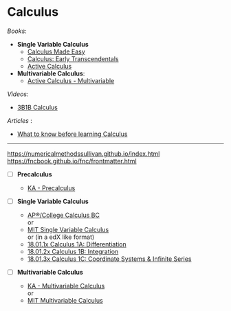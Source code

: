 # Calculus

_Books_:

- **Single Variable Calculus**
  - [Calculus Made Easy](https://calculusmadeeasy.org/)
  - [Calculus: Early Transcendentals](<https://math.libretexts.org/Bookshelves/Calculus/Map%3A_Calculus__Early_Transcendentals_(Stewart)>)
  - [Active Calculus](https://activecalculus.org/single/book-1.html)
- **Multivariable Calculus**:
  - [Active Calculus - Multivariable](https://activecalculus.org/multi/book-1.html)

_Videos_:

- [3B1B Calculus](https://www.3blue1brown.com/topics/calculus)

_Articles_ :

- [What to know before learning Calculus](https://www.khanacademy.org/math/ap-calculus-ab/ab-limits-new/ap-ab-about/a/ap-calc-prerequisites)

---

https://numericalmethodssullivan.github.io/index.html
https://fncbook.github.io/fnc/frontmatter.html

- [ ] **Precalculus**

  - [KA - Precalculus](https://www.khanacademy.org/math/precalculus)

- [ ] **Single Variable Calculus**

  - [AP®︎/College Calculus BC](https://www.khanacademy.org/math/ap-calculus-bc) \
    or
  - [MIT Single Variable Calculus](https://ocw.mit.edu/courses/18-01sc-single-variable-calculus-fall-2010/) \
    or (in a edX like format)
  - [18.01.1x Calculus 1A: Differentiation](https://openlearninglibrary.mit.edu/courses/course-v1:MITx+18.01.1x+2T2019/about)
  - [ 18.01.2x Calculus 1B: Integration ](https://openlearninglibrary.mit.edu/courses/course-v1:MITx+18.01.2x+3T2019/about)
  - [ 18.01.3x Calculus 1C: Coordinate Systems & Infinite Series ](https://openlearninglibrary.mit.edu/courses/course-v1:MITx+18.01.3x+1T2020/about)

- [ ] **Multivariable Calculus**

  - [KA - Multivariable Calculus](https://www.khanacademy.org/math/multivariable-calculus) \
    or
  - [MIT Multivariable Calculus](https://ocw.mit.edu/courses/18-02sc-multivariable-calculus-fall-2010/)
